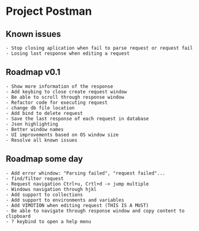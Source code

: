 # Project Postman

## Known issues
    - Stop closing aplication when fail to parse request or request fail
    - Losing last response when editing a request

## Roadmap v0.1
    - Show more information of the response
    - Add keybing to close create request window
    - Be able to scroll through response window
    - Refactor code for executing request
    - change db file location
    - Add bind to delete request
    - Save the last response of each request in database
    - Json highlighting
    - Better window names
    - UI improvements based on OS window size
    - Resolve all known issues

## Roadmap some day
    - Add error whindow: "Parsing failed", "request failed"...
    - find/filter request
    - Request navigation Ctrl+u, Crtl+d -> jump multiple
    - Windows navigation through hjkl
    - Add support to collections
    - Add support to environments and variables
    - Add VIMOTION when editing request (THIS IS A MUST)
    - Be able to navigate through response window and copy content to clipboard
    - ? keybind to open a help menu

